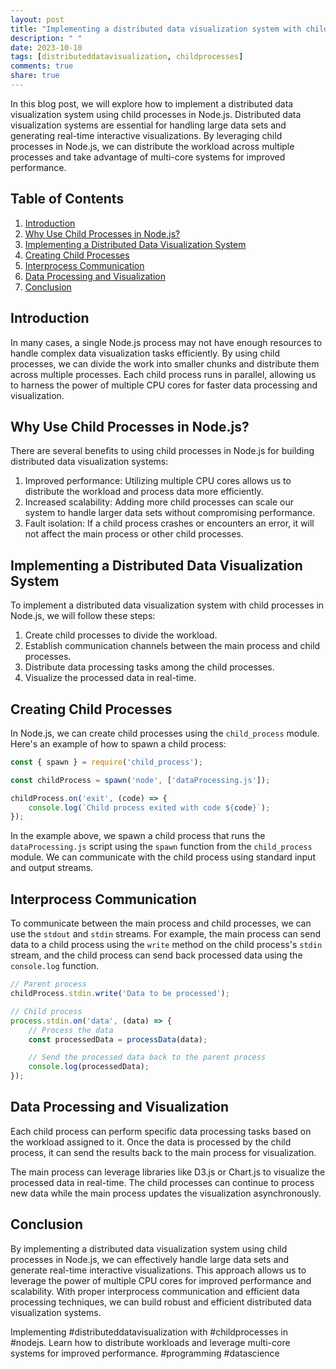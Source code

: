 ```yaml
---
layout: post
title: "Implementing a distributed data visualization system with child processes in Node.js"
description: " "
date: 2023-10-10
tags: [distributeddatavisualization, childprocesses]
comments: true
share: true
---
```


In this blog post, we will explore how to implement a distributed data visualization system using child processes in Node.js. Distributed data visualization systems are essential for handling large data sets and generating real-time interactive visualizations. By leveraging child processes in Node.js, we can distribute the workload across multiple processes and take advantage of multi-core systems for improved performance.

## Table of Contents
1. [Introduction](#introduction)
2. [Why Use Child Processes in Node.js?](#why-use-child-processes-in-nodejs)
3. [Implementing a Distributed Data Visualization System](#implementing-a-distributed-data-visualization-system)
4. [Creating Child Processes](#creating-child-processes)
5. [Interprocess Communication](#interprocess-communication)
6. [Data Processing and Visualization](#data-processing-and-visualization)
7. [Conclusion](#conclusion)

## Introduction<a name="introduction"></a>

In many cases, a single Node.js process may not have enough resources to handle complex data visualization tasks efficiently. By using child processes, we can divide the work into smaller chunks and distribute them across multiple processes. Each child process runs in parallel, allowing us to harness the power of multiple CPU cores for faster data processing and visualization.

## Why Use Child Processes in Node.js?<a name="why-use-child-processes-in-nodejs"></a>

There are several benefits to using child processes in Node.js for building distributed data visualization systems:

1. Improved performance: Utilizing multiple CPU cores allows us to distribute the workload and process data more efficiently.
2. Increased scalability: Adding more child processes can scale our system to handle larger data sets without compromising performance.
3. Fault isolation: If a child process crashes or encounters an error, it will not affect the main process or other child processes.

## Implementing a Distributed Data Visualization System<a name="implementing-a-distributed-data-visualization-system"></a>

To implement a distributed data visualization system with child processes in Node.js, we will follow these steps:

1. Create child processes to divide the workload.
2. Establish communication channels between the main process and child processes.
3. Distribute data processing tasks among the child processes.
4. Visualize the processed data in real-time.

## Creating Child Processes<a name="creating-child-processes"></a>

In Node.js, we can create child processes using the `child_process` module. Here's an example of how to spawn a child process:

```javascript
const { spawn } = require('child_process');

const childProcess = spawn('node', ['dataProcessing.js']);

childProcess.on('exit', (code) => {
    console.log(`Child process exited with code ${code}`);
});
```

In the example above, we spawn a child process that runs the `dataProcessing.js` script using the `spawn` function from the `child_process` module. We can communicate with the child process using standard input and output streams.

## Interprocess Communication<a name="interprocess-communication"></a>

To communicate between the main process and child processes, we can use the `stdout` and `stdin` streams. For example, the main process can send data to a child process using the `write` method on the child process's `stdin` stream, and the child process can send back processed data using the `console.log` function.

```javascript
// Parent process
childProcess.stdin.write('Data to be processed');

// Child process
process.stdin.on('data', (data) => {
    // Process the data
    const processedData = processData(data);

    // Send the processed data back to the parent process
    console.log(processedData);
});
```

## Data Processing and Visualization<a name="data-processing-and-visualization"></a>

Each child process can perform specific data processing tasks based on the workload assigned to it. Once the data is processed by the child process, it can send the results back to the main process for visualization.

The main process can leverage libraries like D3.js or Chart.js to visualize the processed data in real-time. The child processes can continue to process new data while the main process updates the visualization asynchronously.

## Conclusion<a name="conclusion"></a>

By implementing a distributed data visualization system using child processes in Node.js, we can effectively handle large data sets and generate real-time interactive visualizations. This approach allows us to leverage the power of multiple CPU cores for improved performance and scalability. With proper interprocess communication and efficient data processing techniques, we can build robust and efficient distributed data visualization systems.

Implementing #distributeddatavisualization with #childprocesses in #nodejs. Learn how to distribute workloads and leverage multi-core systems for improved performance. #programming #datascience